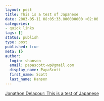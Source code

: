 ```yaml
---
layout: post
title: This is a test of Japanese
date: 2003-05-11 08:05:33.000000000 +02:00
categories:
- quick links
tags: []
status: publish
type: post
published: true
meta: {}
author:
  login: shanson
  email: papascott-wp@gmail.com
  display_name: PapaScott
  first_name: Scott
  last_name: Hanson
---
```

<p><a title="Can you see the kashimashii?" href="http://weblog.delacour.net/archives/000910.html">Jonathon Delacour: This is a test of Japanese</a></p>
